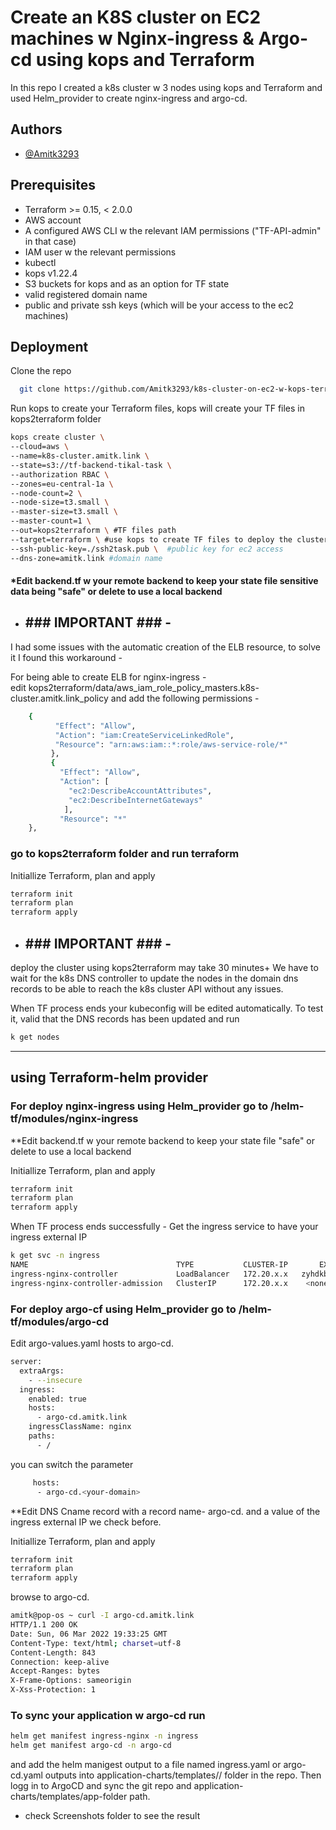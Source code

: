 
# Create an K8S cluster on EC2 machines w Nginx-ingress & Argo-cd using kops and Terraform

In this repo I created a k8s cluster w 3 nodes using kops and Terraform and used Helm_provider to create nginx-ingress and argo-cd.


## Authors

- [@Amitk3293 ](https://github.com/Amitk3293)


## Prerequisites

 - Terraform >= 0.15, < 2.0.0
 - AWS account 
 - A configured AWS CLI w the relevant IAM permissions ("TF-API-admin" in that case)
 - IAM user w the relevant permissions
 - kubectl
 - kops v1.22.4
 - S3 buckets for kops and as an option for TF state
 - valid registered domain name
 - public and private ssh keys (which will be your access to the ec2 machines)


## Deployment

Clone the repo

```bash
  git clone https://github.com/Amitk3293/k8s-cluster-on-ec2-w-kops-terraform-argoCD-nginxIngress.git
```

Run kops to create your Terraform files, kops will create your TF files in kops2terraform folder
```bash
kops create cluster \                                                                     
--cloud=aws \
--name=k8s-cluster.amitk.link \
--state=s3://tf-backend-tikal-task \
--authorization RBAC \
--zones=eu-central-1a \
--node-count=2 \
--node-size=t3.small \
--master-size=t3.small \
--master-count=1 \
--out=kops2terraform \ #TF files path
--target=terraform \ #use kops to create TF files to deploy the cluster
--ssh-public-key=./ssh2task.pub \  #public key for ec2 access
--dns-zone=amitk.link #domain name
```

#### *Edit backend.tf w your remote backend to keep your state file sensitive data being "safe" or delete to use a local backend



- ## ### IMPORTANT ### - 
I had some issues with the automatic creation of the ELB resource, to solve it I found this workaround - 

For being able to create ELB for nginx-ingress -  
edit kops2terraform/data/aws_iam_role_policy_masters.k8s-cluster.amitk.link_policy and add the following permissions -
```bash
    {
          "Effect": "Allow",
          "Action": "iam:CreateServiceLinkedRole",
          "Resource": "arn:aws:iam::*:role/aws-service-role/*"
         },
         {
           "Effect": "Allow",
           "Action": [
             "ec2:DescribeAccountAttributes",
             "ec2:DescribeInternetGateways"
            ],
           "Resource": "*"
    },
```

### go to kops2terraform folder and run terraform 

Initiallize Terraform, plan and apply
```bash
terraform init
terraform plan
terraform apply
```
- ## ### IMPORTANT ### - 
deploy the cluster using kops2terraform may take 30 minutes+
We have to wait for the k8s DNS controller to update the nodes in the domain dns records to be able to reach the k8s cluster API without any issues.


When TF process ends your kubeconfig will be edited automatically.
To test it, valid that the DNS records has been updated and run
```bash
k get nodes
```

---
## using Terraform-helm provider


### For deploy nginx-ingress using Helm_provider go to /helm-tf/modules/nginx-ingress

**Edit backend.tf w your remote backend to keep your state file "safe" or delete to use a local backend

Initiallize Terraform, plan and apply
```bash
terraform init
terraform plan
terraform apply
```

When TF process ends successfully -  Get the ingress service to have your ingress external IP 

```bash
k get svc -n ingress
NAME                                 TYPE           CLUSTER-IP       EXTERNAL-IP                                                                 PORT(S)                      AGE
ingress-nginx-controller             LoadBalancer   172.20.x.x   zyhdkb6bunrzwaadam4pfzebwz2s99dn-404761402.eu-central-1.elb.amazonaws.com   80:31114/TCP,443:31853/TCP   54s
ingress-nginx-controller-admission   ClusterIP      172.20.x.x    <none>                                                                      443/TCP                      54s
```

### For deploy argo-cf using Helm_provider go to /helm-tf/modules/argo-cd
Edit argo-values.yaml hosts to argo-cd.<your-domain>
```bash
server:
  extraArgs:
    - --insecure
  ingress:
    enabled: true
    hosts:
      - argo-cd.amitk.link
    ingressClassName: nginx
    paths:
      - /
```
you can switch the parameter
```bash
     hosts:
      - argo-cd.<your-domain>
 ```

**Edit DNS Cname record with a record name- argo-cd.<your-domain> and a value of the ingress external IP we check before.


Initiallize Terraform, plan and apply
```bash
terraform init
terraform plan
terraform apply
```


browse to argo-cd.<your-domain>
```bash
amitk@pop-os ~ curl -I argo-cd.amitk.link
HTTP/1.1 200 OK
Date: Sun, 06 Mar 2022 19:33:25 GMT
Content-Type: text/html; charset=utf-8
Content-Length: 843
Connection: keep-alive
Accept-Ranges: bytes
X-Frame-Options: sameorigin
X-Xss-Protection: 1
```


### To sync your application w argo-cd run 
```bash
helm get manifest ingress-nginx -n ingress
helm get manifest argo-cd -n argo-cd
```
and add the helm manigest output to a file named ingress.yaml or argo-cd.yaml outputs into application-charts/templates/<app-folder>/ folder in the repo. 
Then logg in to ArgoCD and sync the git repo and application-charts/templates/app-folder path.
 
 - check Screenshots folder to see the result
